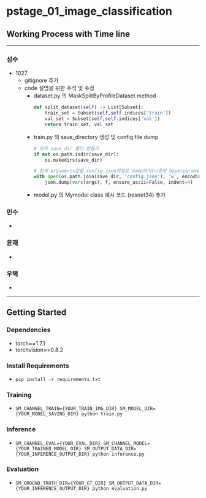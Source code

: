 # pstage_01_image_classification

## Working Process with Time line
---

### 성수
- 1027
    - gitignore 추가
    - code 설명을 위한 주석 및 수정
        - dataset.py 의 MaskSplitByProfileDataset method
            ``` python 
            def split_dataset(self) -> List[Subset]:
                train_set = Subset(self,self.indices['train'])
                val_set = Subset(self,self.indices['val'])
                return train_set, val_set
            ```
        - train.py 의 save_directory 생성 및 config file dump
            ``` python
            # 위의 save_dir 폴더 만들기 
            if not os.path.isdir(save_dir):
                os.makedirs(save_dir)
            
            # 현재 arguments값을 config.json파일로 dump하기(나중에 hyperparameter값을 알기 위해)
            with open(os.path.join(save_dir, 'config.json'), 'w', encoding='utf-8') as f:
                json.dump(vars(args), f, ensure_ascii=False, indent=4)
            ```
        - model.py 의 Mymodel class 예시 코드 (resnet34) 추가
### 민수
-
### 윤재
-
### 우택 
-

---

## Getting Started    
### Dependencies
- torch==1.7.1
- torchvision==0.8.2                                                              

### Install Requirements
- `pip install -r requirements.txt`

### Training
- `SM_CHANNEL_TRAIN={YOUR_TRAIN_IMG_DIR} SM_MODEL_DIR={YOUR_MODEL_SAVING_DIR} python train.py`

### Inference
- `SM_CHANNEL_EVAL={YOUR_EVAL_DIR} SM_CHANNEL_MODEL={YOUR_TRAINED_MODEL_DIR} SM_OUTPUT_DATA_DIR={YOUR_INFERENCE_OUTPUT_DIR} python inference.py`

### Evaluation
- `SM_GROUND_TRUTH_DIR={YOUR_GT_DIR} SM_OUTPUT_DATA_DIR={YOUR_INFERENCE_OUTPUT_DIR} python evaluation.py`
